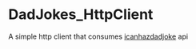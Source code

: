 # DadJokes_HttpClient

A simple http client that consumes [icanhazdadjoke](https://icanhazdadjoke.com/) api
